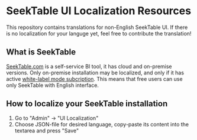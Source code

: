 # SeekTable UI Localization Resources
This repository contains translations for non-English SeekTable UI. If there is no localization for your languge yet, feel free to contribute the translation!

## What is SeekTable
[SeekTable.com](https://www.seektable.com/) is a self-service BI tool, it has cloud and on-premise versions. Only on-premise installation may be localized, and only if it has active 
[white-label mode subcription](https://www.seektable.com/help/self-hosted-setup#paid). This means that free users can use only SeekTable with English interface.

## How to localize your SeekTable installation
1. Go to "Admin" &rarr; "UI Localization"
1. Choose JSON-file for desired language, copy-paste its content into the textarea and press "Save"
